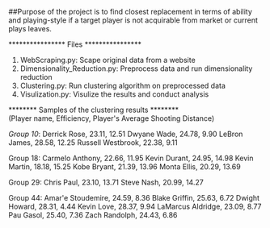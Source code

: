 ##Purpose of the project is to find closest replacement in terms of ability and playing-style if a target player is not acquirable from 
market or current plays leaves.

****************   Files    ****************
1. WebScraping.py: Scape original data from a website
2. Dimensionality_Reduction.py: Preprocess data and run dimensionality reduction
3. Clustering.py: Run clustering algorithm on preprocessed data
4. Visulization.py: Visulize the results and conduct analysis


********   Samples of the clustering results   ********   
(Player name, Efficiency, Player's Average Shooting Distance)

*Group 10*:
Derrick Rose, 23.11, 12.51
Dwyane Wade, 24.78, 9.90
LeBron James, 28.58, 12.25
Russell Westbrook, 22.38, 9.11

Group 18:
Carmelo Anthony, 22.66, 11.95
Kevin Durant, 24.95, 14.98
Kevin Martin, 18.18, 15.25
Kobe Bryant, 21.39, 13.96
Monta Ellis, 20.29, 13.69

Group 29:
Chris Paul, 23.10, 13.71
Steve Nash, 20.99, 14.27

Group 44:
Amar'e Stoudemire, 24.59, 8.36
Blake Griffin, 25.63, 6.72
Dwight Howard, 28.31, 4.44
Kevin Love, 28.37, 9.94
LaMarcus Aldridge, 23.09, 8.77
Pau Gasol, 25.40, 7.36
Zach Randolph, 24.43, 6.86
